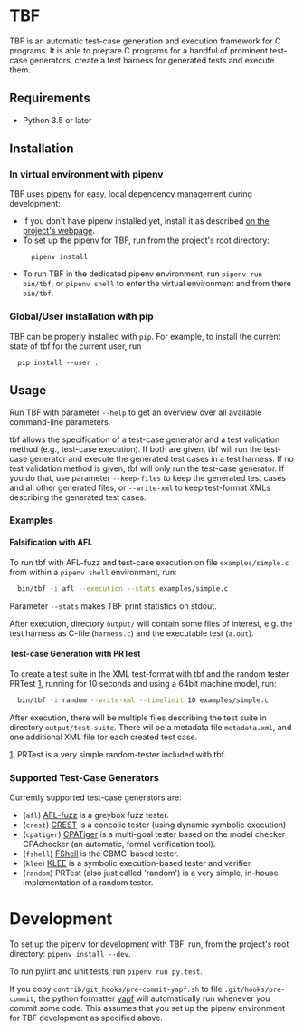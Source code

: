 # TBF

TBF is an automatic test-case generation and execution framework for C programs.
It is able to prepare C programs for a handful of prominent
test-case generators, create a test harness for generated tests
and execute them.

## Requirements

  - Python 3.5 or later

## Installation

### In virtual environment with pipenv

TBF uses [pipenv](https://docs.pipenv.org/) for easy, local dependency management
during development:

  * If you don't have pipenv installed yet, install it as described
      [on the project's webpage][1].
  * To set up the pipenv for TBF, run from the project's root directory:
    ```
      pipenv install
    ```
  * To run TBF in the dedicated pipenv environment, run `pipenv run bin/tbf`,
    or `pipenv shell` to enter the virtual environment and from there `bin/tbf`.
  

[1]: https://docs.pipenv.org/install/#pragmatic-installation-of-pipenv

### Global/User installation with pip

TBF can be properly installed with `pip`.
For example, to install the current state of tbf for the current user, run
```
  pip install --user .
```

## Usage

Run TBF with parameter `--help` to get an overview over all available command-line parameters.

tbf allows the specification of a test-case generator and a test validation method (e.g., test-case execution).
If both are given, tbf will run the test-case generator and execute the generated test cases in a test harness.
If no test validation method is given, tbf will only run the test-case generator. If you do that, use
parameter `--keep-files` to keep the generated test cases and all other generated files,
or `--write-xml` to keep test-format XMLs describing the generated test cases.

### Examples
#### Falsification with AFL
To run tbf with AFL-fuzz and test-case execution on file `examples/simple.c` from within a `pipenv shell` environment, run:
```bash
  bin/tbf -i afl --execution --stats examples/simple.c
```

Parameter `--stats` makes TBF print statistics on stdout.

After execution, directory `output/` will contain some files of interest, e.g. the test harness as C-file (`harness.c`) and the executable test (`a.out`).

#### Test-case Generation with PRTest
To create a test suite in the XML test-format with tbf and the random tester PRTest [1],
running for 10 seconds and using a 64bit machine model, run:
```bash
  bin/tbf -i random --write-xml --timelimit 10 examples/simple.c
```

After execution, there will be multiple files describing
the test suite in directory `output/test-suite`.
There wil be a metadata file `metadata.xml`,
and one additional XML file for each created test case.

[1]: PRTest is a very simple random-tester included with tbf.

### Supported Test-Case Generators

Currently supported test-case generators are:

  * (`afl`) [AFL-fuzz](http://lcamtuf.coredump.cx/afl/) is a greybox fuzz tester.
  * (`crest`) [CREST](http://jburnim.github.io/crest/) is a concolic tester (using dynamic symbolic execution)
  * (`cpatiger`) [CPATiger](http://forsyte.at/software/cpatiger/) is a multi-goal tester based on the model checker CPAchecker (an automatic, formal verification tool).
  * (`fshell`) [FShell](http://forsyte.at/software/fshell/) is the CBMC-based tester.
  * (`klee`) [KLEE](klee.github.io) is a symbolic execution-based tester and verifier.
  * (`random`) PRTest (also just called 'random') is a very simple, in-house implementation of a random tester.

# Development

To set up the pipenv for development with TBF, run, from the project's root directory: `pipenv install --dev`.

To run pylint and unit tests, run `pipenv run py.test`.

If you copy `contrib/git_hooks/pre-commit-yapf.sh` to file `.git/hooks/pre-commit`,
the python formatter [yapf][2] will automatically run whenever you commit
some code. This assumes that you set up the pipenv environment for TBF development
as specified above.

[2]: https://github.com/google/yapf
